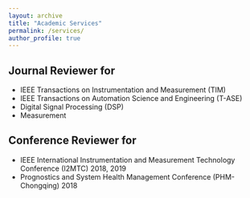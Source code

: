 ```yaml
---
layout: archive
title: "Academic Services"
permalink: /services/
author_profile: true
---
```


## Journal Reviewer for

* IEEE Transactions on Instrumentation and Measurement (TIM)
* IEEE Transactions on Automation Science and Engineering (T-ASE)
* Digital Signal Processing (DSP)
* Measurement

## Conference Reviewer for

* IEEE International Instrumentation and Measurement Technology Conference (I2MTC) 2018, 2019
* Prognostics and System Health Management Conference (PHM-Chongqing) 2018




